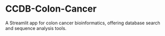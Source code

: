 # CCDB-Colon-Cancer
A Streamlit app for colon cancer bioinformatics, offering database search and sequence analysis tools.
